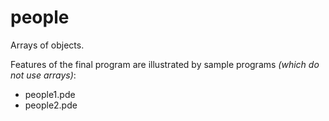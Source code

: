 # people

Arrays of objects.

Features of the final program are illustrated by sample programs *(which do not use arrays)*:
- people1.pde 
- people2.pde  


